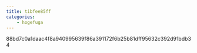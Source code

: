 ```yaml
---
title: tibfee85ff
categories:
    - hogefuga
---
```

88bd7c0a1daac4f8a940995639f86a391172f6b25b81dff95632c392d91bdb34